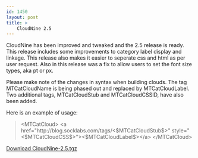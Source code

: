 ```yaml
---
id: 1450
layout: post
title: >
    CloudNine 2.5
---
```


CloudNine has been improved and tweaked and the 2.5 release is ready. This release includes some improvements to category label display and linkage. This release also makes it easier to seperate css and html as per user request. Also in this release was a fix to allow users to set the font size types, aka pt or px.

Please make note of the changes in syntax when building clouds. The tag MTCatCloudName is being phased out and replaced by MTCatCloudLabel. Two additional tags, MTCatCloudStub and MTCatCloudCSSID, have also been added.

Here is an example of usage:
<blockquote>
&lt;MTCatCloud>
&lt;a href="http://blog.socklabs.com/tags/&lt;$MTCatCloudStub$>" style="&lt;$MTCatCloudCSS$>">&lt;$MTCatCloudLabel$>&lt;/a>
&lt;/MTCatCloud>
</blockquote>

<a href="http://blog.socklabs.com/wp-content/CloudNine-2.5.tgz">Download CloudNine-2.5.tgz</a>
